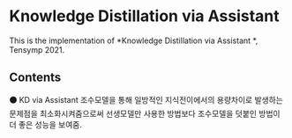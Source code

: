 # Knowledge Distillation via Assistant 

This is the implementation of *Knowledge Distillation via Assistant *,  Tensymp 2021.

## Contents

**⚫️**  KD via Assistant
  조수모델을 통해 일방적인 지식전이에서의 용량차이로 발생하는 
  문제점을 최소화시켜줌으로써 선생모델만 사용한 방법보다 
  조수모델을 덧붙인 방법이 더 좋은 성능을 보여줌.




